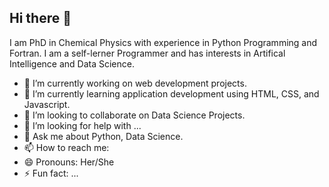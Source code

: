 ## Hi there 👋

<!--
**rkaur22/rkaur22** is a ✨ _special_ ✨ repository because its `README.md` (this file) appears on your GitHub profile.

Here are some ideas to get you started: -->
<h> I am PhD in Chemical Physics with experience in Python Programming and Fortran. I am a self-lerner Programmer and has interests in Artifical Intelligence and Data Science. </h>
- 🔭 I’m currently working on web development projects.
- 🌱 I’m currently learning application development using HTML, CSS, and Javascript.
- 👯 I’m looking to collaborate on Data Science Projects.
- 🤔 I’m looking for help with ...
- 💬 Ask me about Python, Data Science.
- 📫 How to reach me: 
- 😄 Pronouns: Her/She
- ⚡ Fun fact: ...
